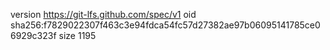 version https://git-lfs.github.com/spec/v1
oid sha256:f7829022307f463c3e94fdca54fc57d27382ae97b06095141785ce06929c323f
size 1195

